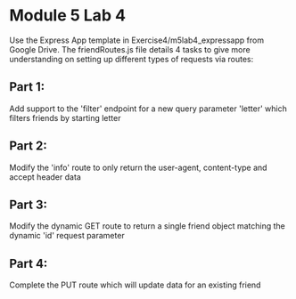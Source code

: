 # Module 5 Lab 4

Use the Express App template in Exercise4/m5lab4_expressapp from Google Drive. The
friendRoutes.js file details 4 tasks to give more understanding on setting up different
types of requests via routes:

## Part 1: 
Add support to the 'filter' endpoint for a new query parameter 'letter' which filters friends by starting letter 
## Part 2: 
Modify the 'info' route to only return the user-agent, content-type and accept header data 
## Part 3: 
Modify the dynamic GET route to return a single friend object matching the dynamic 'id' request parameter 
## Part 4: 
Complete the PUT route which will update data for an existing friend